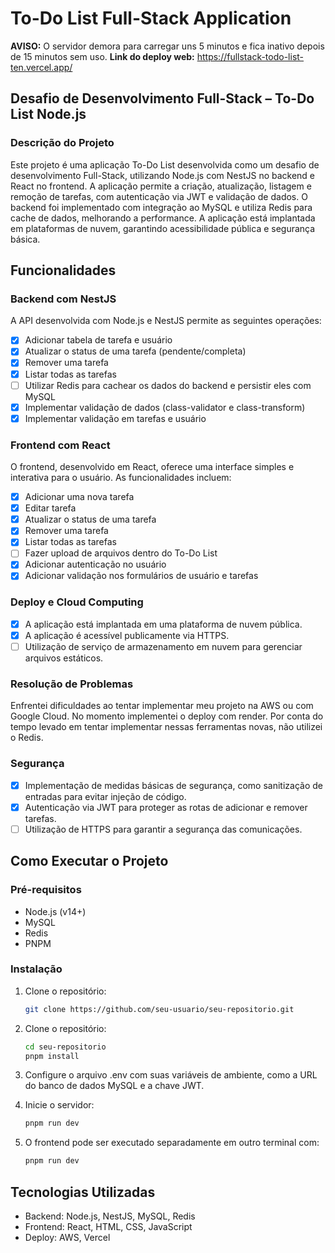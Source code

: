 # To-Do List Full-Stack Application

**AVISO:** O servidor demora para carregar uns 5 minutos e fica inativo depois de 15 minutos sem uso. 
**Link do deploy web:** https://fullstack-todo-list-ten.vercel.app/

## Desafio de Desenvolvimento Full-Stack – To-Do List Node.js

### Descrição do Projeto
Este projeto é uma aplicação To-Do List desenvolvida como um desafio de desenvolvimento Full-Stack, utilizando Node.js com NestJS no backend e React no frontend. A aplicação permite a criação, atualização, listagem e remoção de tarefas, com autenticação via JWT e validação de dados. O backend foi implementado com integração ao MySQL e utiliza Redis para cache de dados, melhorando a performance. A aplicação está implantada em plataformas de nuvem, garantindo acessibilidade pública e segurança básica.

## Funcionalidades

### Backend com NestJS

A API desenvolvida com Node.js e NestJS permite as seguintes operações:

- [x] Adicionar tabela de tarefa e usuário
- [x] Atualizar o status de uma tarefa (pendente/completa)
- [x] Remover uma tarefa
- [x] Listar todas as tarefas
- [ ] Utilizar Redis para cachear os dados do backend e persistir eles com MySQL
- [x] Implementar validação de dados (class-validator e class-transform)
- [x] Implementar validação em tarefas e usuário 

### Frontend com React

O frontend, desenvolvido em React, oferece uma interface simples e interativa para o usuário. As funcionalidades incluem:


- [x] Adicionar uma nova tarefa
- [x] Editar tarefa
- [x] Atualizar o status de uma tarefa
- [x] Remover uma tarefa
- [x] Listar todas as tarefas
- [ ] Fazer upload de arquivos dentro do To-Do List
- [x] Adicionar autenticação no usuário
- [x] Adicionar validação nos formulários de usuário e tarefas

### Deploy e Cloud Computing

- [x] A aplicação está implantada em uma plataforma de nuvem pública.
- [x] A aplicação é acessível publicamente via HTTPS.
- [ ] Utilização de serviço de armazenamento em nuvem para gerenciar arquivos estáticos.

### Resolução de Problemas

Enfrentei dificuldades ao tentar implementar meu projeto na AWS ou com Google Cloud. No momento implementei o deploy com render. Por conta do tempo levado em tentar implementar nessas ferramentas novas, não utilizei o Redis.

### Segurança

- [x] Implementação de medidas básicas de segurança, como sanitização de entradas para evitar injeção de código.
- [x] Autenticação via JWT para proteger as rotas de adicionar e remover tarefas.
- [ ] Utilização de HTTPS para garantir a segurança das comunicações.

## Como Executar o Projeto

### Pré-requisitos

- Node.js (v14+)
- MySQL
- Redis
- PNPM

### Instalação

1. Clone o repositório:
   ```bash
   git clone https://github.com/seu-usuario/seu-repositorio.git
   
2. Clone o repositório:
   ```bash
   cd seu-repositorio
   pnpm install
3. Configure o arquivo .env com suas variáveis de ambiente, como a URL do banco de dados MySQL e a chave JWT.

4. Inicie o servidor:
    ```bash
   pnpm run dev
    
5. O frontend pode ser executado separadamente em outro terminal com:
   ```bash
   pnpm run dev
   
## Tecnologias Utilizadas

- Backend: Node.js, NestJS, MySQL, Redis
- Frontend: React, HTML, CSS, JavaScript
- Deploy: AWS, Vercel

